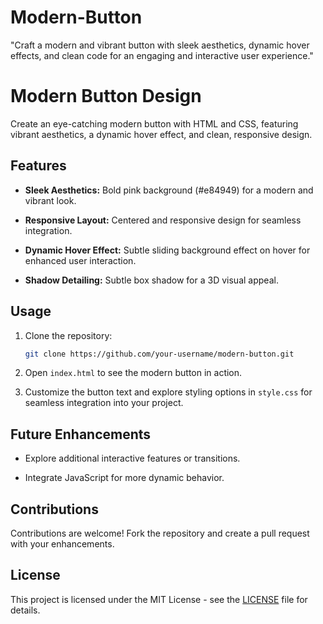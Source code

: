 # Modern-Button
"Craft a modern and vibrant button with sleek aesthetics, dynamic hover effects, and clean code for an engaging and interactive user experience."
# Modern Button Design

Create an eye-catching modern button with HTML and CSS, featuring vibrant aesthetics, a dynamic hover effect, and clean, responsive design.

## Features

- **Sleek Aesthetics:** Bold pink background (#e84949) for a modern and vibrant look.
  
- **Responsive Layout:** Centered and responsive design for seamless integration.

- **Dynamic Hover Effect:** Subtle sliding background effect on hover for enhanced user interaction.

- **Shadow Detailing:** Subtle box shadow for a 3D visual appeal.

## Usage

1. Clone the repository:

    ```bash
    git clone https://github.com/your-username/modern-button.git
    ```

2. Open `index.html` to see the modern button in action.

3. Customize the button text and explore styling options in `style.css` for seamless integration into your project.

## Future Enhancements

- Explore additional interactive features or transitions.
  
- Integrate JavaScript for more dynamic behavior.

## Contributions

Contributions are welcome! Fork the repository and create a pull request with your enhancements.

## License

This project is licensed under the MIT License - see the [LICENSE](LICENSE) file for details.
